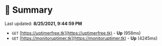 # 📖 Summary
Last updated: **8/25/2021, 9:44:59 PM**

- `GET` [https://uptimerfree.tk](https://uptimerfree.tk) - **Up** (958ms)
- `GET` [https://monitoruptimer.tk](https://monitoruptimer.tk) - **Up** (4245ms)
